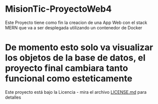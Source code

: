 # MisionTic-ProyectoWeb4

Este Proyecto tiene como fin la creacion de una App Web con el stack MERN que va a ser
desplegada utilizando un contenedor de Docker

# De momento esto solo va visualizar los objetos de la base de datos, el proyecto final cambiara tanto funcional como esteticamente

Este proyecto está bajo la Licencia - mira el archivo [LICENSE.md](LICENSE.md) para detalles
